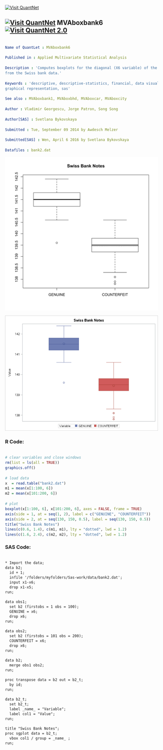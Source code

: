 
[<img src="https://github.com/QuantLet/Styleguide-and-FAQ/blob/master/pictures/banner.png" width="880" alt="Visit QuantNet">](http://quantlet.de/index.php?p=info)

## [<img src="https://github.com/QuantLet/Styleguide-and-Validation-procedure/blob/master/pictures/qloqo.png" alt="Visit QuantNet">](http://quantlet.de/) **MVAboxbank6** [<img src="https://github.com/QuantLet/Styleguide-and-Validation-procedure/blob/master/pictures/QN2.png" width="60" alt="Visit QuantNet 2.0">](http://quantlet.de/d3/ia)

```yaml

Name of QuantLet : MVAboxbank6

Published in : Applied Multivariate Statistical Analysis

Description : 'Computes boxplots for the diagonal (X6 variable) of the genuine and forged banknotes
from the Swiss bank data.'

Keywords : 'descriptive, descriptive-statistics, financial, data visualization, boxplot, plot,
graphical representation, sas'

See also : MVAboxbank1, MVAboxbhd, MVAboxcar, MVAboxcity

Author : Vladimir Georgescu, Jorge Patron, Song Song

Author[SAS] : Svetlana Bykovskaya

Submitted : Tue, September 09 2014 by Awdesch Melzer

Submitted[SAS] : Wen, April 6 2016 by Svetlana Bykovskaya

Datafiles : bank2.dat

```

![Picture1](MVAboxbank6-1.png)

![Picture2](MVAboxbank6_sas.png)


### R Code:
```r

# clear variables and close windows
rm(list = ls(all = TRUE))
graphics.off()

# load data
x  = read.table("bank2.dat")
m1 = mean(x[1:100, 6])
m2 = mean(x[101:200, 6])

# plot
boxplot(x[1:100, 6], x[101:200, 6], axes = FALSE, frame = TRUE)
axis(side = 1, at = seq(1, 2), label = c("GENUINE", "COUNTERFEIT"))
axis(side = 2, at = seq(130, 150, 0.5), label = seq(130, 150, 0.5))
title("Swiss Bank Notes")
lines(c(0.6, 1.4), c(m1, m1), lty = "dotted", lwd = 1.2)
lines(c(1.6, 2.4), c(m2, m2), lty = "dotted", lwd = 1.2)
```

### SAS Code:
```sas

* Import the data;
data b2;
  id + 1;
  infile '/folders/myfolders/Sas-work/data/bank2.dat';
  input x1-x6;
  drop x1-x5;
run;

data obs1;
  set b2 (firstobs = 1 obs = 100);
  GENUINE = x6;
  drop x6;
run;

data obs2;
  set b2 (firstobs = 101 obs = 200);
  COUNTERFEIT = x6;
  drop x6;
run;

data b2;
  merge obs1 obs2;
run;

proc transpose data = b2 out = b2_t;
  by id;
run;

data b2_t;
  set b2_t;
  label _name_ = "Variable";
  label col1 = "Value";
run;

title "Swiss Bank Notes";
proc sgplot data = b2_t;
  vbox col1 / group = _name_ ;
run;
```
